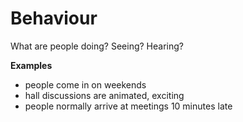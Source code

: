 # Behaviour

What are people doing? Seeing? Hearing?

**Examples**

* people come in on weekends
* hall discussions are animated, exciting
* people normally arrive at meetings 10 minutes late

